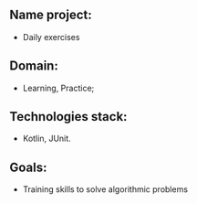 ## Name project:
- Daily exercises

## Domain:
- Learning, Practice;

## Technologies stack:
- Kotlin, JUnit.

## Goals:
- Training skills to solve algorithmic problems
